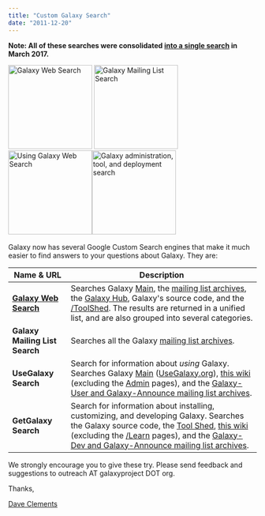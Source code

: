 ```yaml
---
title: "Custom Galaxy Search"
date: "2011-12-20"
---
```

**Note: All of these searches were consolidated [into a single search](/search/) in March 2017.**

<div class='center'>
<a href='/search/'><img src='/src/images/galaxy-logos/galaxy-web-search.png' alt='Galaxy Web Search' width="170" /></a> <img src='/images/logos/GalaxyMailingListSearch.png' alt='Galaxy Mailing List Search' width="170" /> <img src='/images/logos/UseGalaxySearch.png' alt='Using Galaxy Web Search' width="170" /><img src='/images/logos/GetGalaxySearch.png' alt='Galaxy administration, tool, and deployment search' width="170" />
</div>
<br />
Galaxy now has several Google Custom Search engines that make it much easier to find answers to your questions about Galaxy.  They are:

| Name & URL |  Description  |
| ---------- | ------------ |
| **[Galaxy Web Search](/search/)** |  Searches Galaxy [Main](/main/), the [mailing list archives](/src/mailing-lists/index.md), the [Galaxy Hub](/src/index.md), Galaxy's source code, and the [/ToolShed](/toolshed/).  The results are returned in a unified list, and are also grouped into several categories.  |
| **Galaxy Mailing List Search** |  Searches all the Galaxy [mailing list archives](/src/mailing-lists/index.md).   |
| **UseGalaxy Search** |  Search for information about *using* Galaxy.  Searches Galaxy [Main](/main/) ([UseGalaxy.org](http://usegalaxy.org)), [this wiki](/learn/) (excluding the [Admin](/admin/) pages), and the [Galaxy-User and Galaxy-Announce mailing list archives](/src/mailing-lists/index.md).  |
| **GetGalaxy Search** |  Search for information about installing, customizing, and developing Galaxy.  Searches the Galaxy source code, the [Tool Shed](http://toolshed.g2.bx.psu.edu), [this wiki](/admin/) (excluding the [/Learn](/learn/) pages), and the [Galaxy-Dev and Galaxy-Announce mailing list archives](/src/mailing-lists/index.md).  |

We strongly encourage you to give these try.  Please send feedback and suggestions to outreach AT galaxyproject DOT org.

Thanks,

[Dave Clements](/people/dave-clements/)
